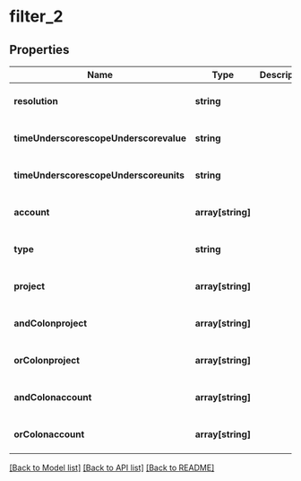 # filter_2

## Properties
Name | Type | Description | Notes
------------ | ------------- | ------------- | -------------
**resolution** | **string** |  | [optional] [default to null]
**timeUnderscorescopeUnderscorevalue** | **string** |  | [optional] [default to null]
**timeUnderscorescopeUnderscoreunits** | **string** |  | [optional] [default to null]
**account** | **array[string]** |  | [optional] [default to null]
**type** | **string** |  | [optional] [default to null]
**project** | **array[string]** |  | [optional] [default to null]
**andColonproject** | **array[string]** |  | [optional] [default to null]
**orColonproject** | **array[string]** |  | [optional] [default to null]
**andColonaccount** | **array[string]** |  | [optional] [default to null]
**orColonaccount** | **array[string]** |  | [optional] [default to null]

[[Back to Model list]](../README.md#documentation-for-models) [[Back to API list]](../README.md#documentation-for-api-endpoints) [[Back to README]](../README.md)


